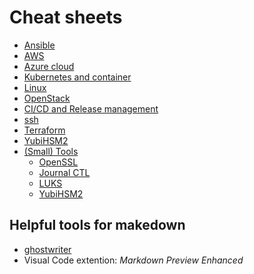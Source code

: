Cheat sheets
============

* [Ansible](ansible/)
* [AWS](aws/README.md)
* [Azure cloud](azure/)
* [Kubernetes and container](k8s_and_container/README.md)
* [Linux](linux/)
* [OpenStack](openstack.md)
* [CI/CD and Release management](cicd/README.md)
* [ssh](tools/ssh.md)
* [Terraform](terraform/)
* [YubiHSM2](yubihsm2/yubihsm2.md)
* [(Small) Tools](tools/)
  * [OpenSSL](tools/openssl.md)
  * [Journal CTL](tool/journalctl.md)
  * [LUKS](tools/luks.yml)
  * [YubiHSM2](tools/yubihsm2.md)

Helpful tools for makedown
--------------------------

* [ghostwriter](http://github.com/wereturtle/ghostwriter)
* Visual Code extention: *Markdown Preview Enhanced*